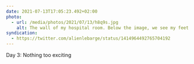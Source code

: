 ```yaml
---
date: 2021-07-13T17:05:23.492+02:00
photo:
  - url: /media/photos/2021/07/13/h8q9s.jpg
    alt: The wall of my hospital room. Below the image, we see my feet crossed in my bed
syndication:
  - https://twitter.com/alienlebarge/status/1414964492765704192
---
```

Day 3: Nothing too exciting
